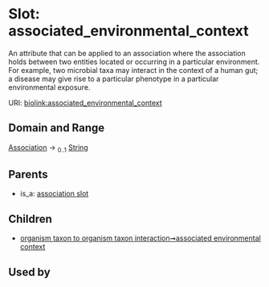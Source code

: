 
# Slot: associated_environmental_context


An attribute that can be applied to an association where the association holds between two entities located or occurring in a particular environment. For example, two microbial taxa may interact in the context of a human gut; a disease may give rise to a particular phenotype in a particular environmental exposure.

URI: [biolink:associated_environmental_context](https://w3id.org/biolink/vocab/associated_environmental_context)


## Domain and Range

[Association](Association.md) &#8594;  <sub>0..1</sub> [String](types/String.md)

## Parents

 *  is_a: [association slot](association_slot.md)

## Children

 *  [organism taxon to organism taxon interaction➞associated environmental context](organism_taxon_to_organism_taxon_interaction_associated_environmental_context.md)

## Used by

